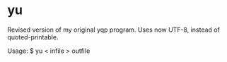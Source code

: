# yu
Revised version of my original yqp program.
Uses now UTF-8, instead of quoted-printable.

Usage: $ yu < infile > outfile
